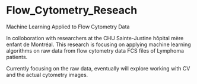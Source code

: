 # Flow_Cytometry_Reseach
Machine Learning Applied to Flow Cytometry Data

In colloboration with researchers at the CHU Sainte-Justine hôpital mère enfant de Montréal.
This research is focusing on applying machine learning algorithms on raw data from flow cytometry data FCS files of Lymphoma patients.

Currently focusing on the raw data, eventually will explore working with CV and the actual cytometry images.
